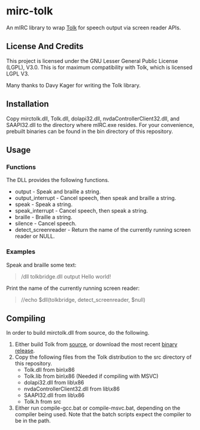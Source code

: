 # mirc-tolk
An mIRC library to wrap [Tolk](http://davykager.com/projects/tolk "Tolk Official Site") for speech output via screen reader APIs.

## License And Credits
This project is licensed under the GNU Lesser General Public License (LGPL), V3.0. This is for maximum compatibility with Tolk, which is licensed LGPL V3.

Many thanks to Davy Kager for writing the Tolk library.

## Installation
Copy mirctolk.dll, Tolk.dll, dolapi32.dll, nvdaControllerClient32.dll, and SAAPI32.dll to the directory where mIRC.exe resides.
For your convenience, prebuilt binaries can be found in the bin directory of this repository.

## Usage
### Functions
The DLL provides the following functions.
* output - Speak and braille a string.
* output_interrupt - Cancel speech, then speak and braille a string.
* speak - Speak a string.
* speak_interrupt - Cancel speech, then speak a string.
* braille - Braille a string.
* silence - Cancel speech.
* detect_screenreader - Return the name of the currently running screen reader or NULL.

### Examples
Speak and braille some text:

> /dll tolkbridge.dll output Hello world!

Print the name of the currently running screen reader:

> //echo $dll(tolkbridge, detect_screenreader, $null)

## Compiling
In order to build mirctolk.dll from source, do the following.
1.  Either build Tolk from [source](https://github.com/dkager/tolk "Tolk GitHub Page"), or download the most recent [binary release](http://davykager.com/files/tolk/tolk-latest.zip "Tolk Binaries Direct Link").
2.  Copy the following files from the Tolk distribution to the src directory of this repository.
	* Tolk.dll from bin\x86
	* Tolk.lib from bin\x86 (Needed if compiling with MSVC)
	* dolapi32.dll from lib\x86
	* nvdaControllerClient32.dll from lib\x86
	* SAAPI32.dll from lib\x86
	* Tolk.h from src
3.  Either run compile-gcc.bat or compile-msvc.bat, depending on the compiler being used. Note that the batch scripts expect the compiler to be in the path.
